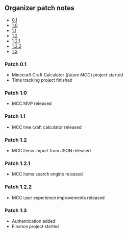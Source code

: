 
## Organizer patch notes

* [0.1](#patch-01)
* [1.0](#patch-10)
* [1.1](#patch-11)
* [1.2](#patch-12)
* [1.2.1](#patch-121)
* [1.2.2](#patch-122)
* [1.3](#patch-13)


### Patch 0.1
- Minecraft Craft Calculator (*future MCC*) project started
- Time tracking project finished

### Patch 1.0
- MCC MVP released

### Patch 1.1
- MCC tree craft calculator released

### Patch 1.2
- MCC items import from JSON released

### Patch 1.2.1
- MCC items search engine released

### Patch 1.2.2
- MCC user experience improvements released

### Patch 1.3
- Authentication added
- Finance project started
